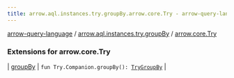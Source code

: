 ```yaml
---
title: arrow.aql.instances.try.groupBy.arrow.core.Try - arrow-query-language
---
```


[arrow-query-language](../../index.html) / [arrow.aql.instances.try.groupBy](../index.html) / [arrow.core.Try](./index.html)

### Extensions for arrow.core.Try

| [groupBy](group-by.html) | `fun Try.Companion.groupBy(): `[`TryGroupBy`](../../arrow.aql.instances/-try-group-by/index.html) |

